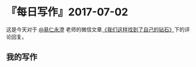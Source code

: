 # 『每日写作』2017-07-02
这是今天对于 [@易仁永澄](http://weibo.com/u/1640237087) 老师的微信文章[《我们这样找到了自己的钻石》](http://mp.weixin.qq.com/s/pxY4LOLlEeseRfCv1LyWUQ)下的评论回复。
## 我的写作